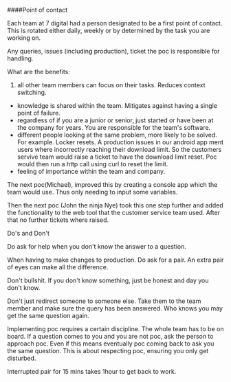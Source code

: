 ####Point of contact

Each team at 7 digital had a person designated to be a first point of contact. This is rotated either daily, weekly or by determined by the task you are working on. 

Any queries, issues (including production), ticket the poc is responsible for handling. 

What are the benefits:

1. all other team members can focus on their tasks. Reduces context switching.
 * knowledge is shared within the team. Mitigates against having a single point of failure. 
* regardless of if you are a junior or senior, just started or have been at the company for years. You are responsible for the team's software.
* different people looking at the same problem, more likely to be solved. For example. Locker resets. A production issues in our android app ment users where incorrectly reaching their download limit. So the customers servive team would raise a ticket to have the download limit reset. Poc would then run a http call using curl to reset the limit. 
* feeling of importance within the team and company. 

The next poc(Michael), improved this by creating a console app which the team would use. Thus only needing to input some variables. 

Then the next poc (John the ninja Nye) took this one step further and added the functionality to the web tool that the customer  service team used. After that no further tickets where raised. 

Do's and Don't

Do ask for help when you don't know the answer to a question. 

When having to make changes to production. Do ask for a pair. An extra pair of eyes can make all the difference. 


Don't bullshit. If you don't know something, just be honest and day you don't know. 

Don't just redirect someone to someone else. Take them to the team member and make sure the query has been answered. Who knows you may get the same question again. 


Implementing poc requires a certain discipline. The whole team has to be on board. If a question comes to you and you are not poc, ask the person to approach poc. Even if this means eventually poc coming back to ask you the same question. This is about respecting poc, ensuring you only get disturbed. 

Interrupted pair for 15 mins takes 1hour to get back to work. 

 

